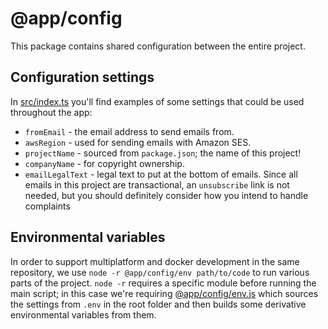 # @app/config

This package contains shared configuration between the entire project.

## Configuration settings

In [src/index.ts](src/index.ts) you'll find examples of some settings that could
be used throughout the app:

- `fromEmail` - the email address to send emails from.
- `awsRegion` - used for sending emails with Amazon SES.
- `projectName` - sourced from `package.json`; the name of this project!
- `companyName` - for copyright ownership.
- `emailLegalText` - legal text to put at the bottom of emails. Since all emails
  in this project are transactional, an `unsubscribe` link is not needed, but
  you should definitely consider how you intend to handle complaints

## Environmental variables

In order to support multiplatform and docker development in the same repository,
we use `node -r @app/config/env path/to/code` to run various parts of the
project. `node -r` requires a specific module before running the main script; in
this case we're requiring [@app/config/env.js](./env.js) which sources the
settings from `.env` in the root folder and then builds some derivative
environmental variables from them.
